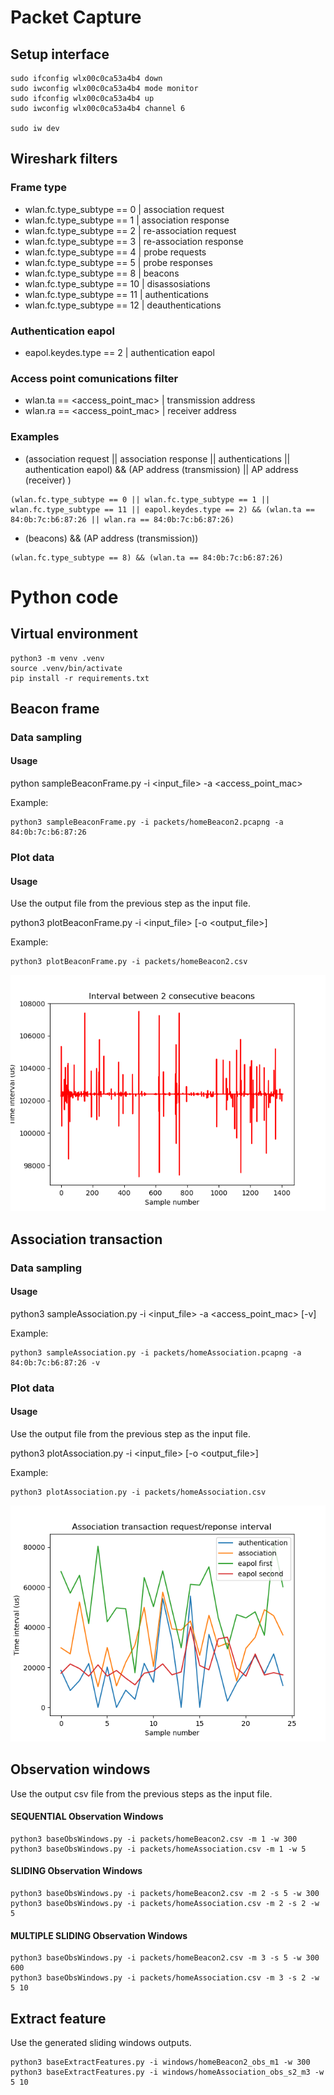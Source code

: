 # Packet Capture

## Setup interface

```console
sudo ifconfig wlx00c0ca53a4b4 down
sudo iwconfig wlx00c0ca53a4b4 mode monitor
sudo ifconfig wlx00c0ca53a4b4 up
sudo iwconfig wlx00c0ca53a4b4 channel 6

sudo iw dev
```
## Wireshark filters

### Frame type

- wlan.fc.type_subtype == 0	    | association request
- wlan.fc.type_subtype == 1	    | association response
- wlan.fc.type_subtype == 2	    | re-association request
- wlan.fc.type_subtype == 3	    | re-association response
- wlan.fc.type_subtype == 4	    | probe requests
- wlan.fc.type_subtype == 5	    | probe responses
- wlan.fc.type_subtype == 8	    | beacons
- wlan.fc.type_subtype == 10	| disassosiations
- wlan.fc.type_subtype == 11	| authentications
- wlan.fc.type_subtype == 12	| deauthentications

### Authentication eapol
- eapol.keydes.type == 2		| authentication eapol 

### Access point comunications filter
- wlan.ta == <access_point_mac>    | transmission address
- wlan.ra == <access_point_mac>   | receiver address


### Examples

- (association request || association response || authentications || authentication eapol) && (AP address (transmission) || AP address (receiver) )

```console
(wlan.fc.type_subtype == 0 || wlan.fc.type_subtype == 1 || wlan.fc.type_subtype == 11 || eapol.keydes.type == 2) && (wlan.ta == 84:0b:7c:b6:87:26 || wlan.ra == 84:0b:7c:b6:87:26)
```

- (beacons) && (AP address (transmission))

```console
(wlan.fc.type_subtype == 8) && (wlan.ta == 84:0b:7c:b6:87:26)
```

# Python code

## Virtual environment

```console
python3 -m venv .venv
source .venv/bin/activate
pip install -r requirements.txt
```

## Beacon frame

### Data sampling
#### Usage

python sampleBeaconFrame.py -i <input_file> -a <access_point_mac>

Example:
```console
python3 sampleBeaconFrame.py -i packets/homeBeacon2.pcapng -a 84:0b:7c:b6:87:26
```

### Plot data

#### Usage

Use the output file from the previous step as the input file.

python3 plotBeaconFrame.py -i <input_file> [-o <output_file>]

Example:
```console
python3 plotBeaconFrame.py -i packets/homeBeacon2.csv
```

![beacon plot example](images/beaconPlot.png)
## Association transaction
### Data sampling
#### Usage

python3 sampleAssociation.py -i <input_file> -a <access_point_mac> [-v]

Example:
```console
python3 sampleAssociation.py -i packets/homeAssociation.pcapng -a 84:0b:7c:b6:87:26 -v 
```
### Plot data

#### Usage

Use the output file from the previous step as the input file.

python3 plotAssociation.py -i <input_file> [-o <output_file>]

Example:
```console
python3 plotAssociation.py -i packets/homeAssociation.csv
```

![association plot example](images/homeAssociation.png)


## Observation windows

Use the output csv file from the previous steps as the input file.


#### SEQUENTIAL Observation Windows
```console
python3 baseObsWindows.py -i packets/homeBeacon2.csv -m 1 -w 300
python3 baseObsWindows.py -i packets/homeAssociation.csv -m 1 -w 5
```

#### SLIDING Observation Windows
```console
python3 baseObsWindows.py -i packets/homeBeacon2.csv -m 2 -s 5 -w 300
python3 baseObsWindows.py -i packets/homeAssociation.csv -m 2 -s 2 -w 5
```

#### MULTIPLE SLIDING Observation Windows

```console
python3 baseObsWindows.py -i packets/homeBeacon2.csv -m 3 -s 5 -w 300 600
python3 baseObsWindows.py -i packets/homeAssociation.csv -m 3 -s 2 -w 5 10
```

## Extract feature

Use the generated sliding windows outputs.

```
python3 baseExtractFeatures.py -i windows/homeBeacon2_obs_m1 -w 300
python3 baseExtractFeatures.py -i windows/homeAssociation_obs_s2_m3 -w 5 10
```

